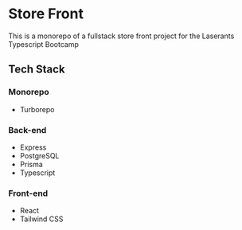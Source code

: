 # Store Front

This is a monorepo of a fullstack store front project for the Laserants Typescript Bootcamp

## Tech Stack

### Monorepo

- Turborepo

### Back-end

- Express
- PostgreSQL 
- Prisma
- Typescript

### Front-end

- React
- Tailwind CSS
